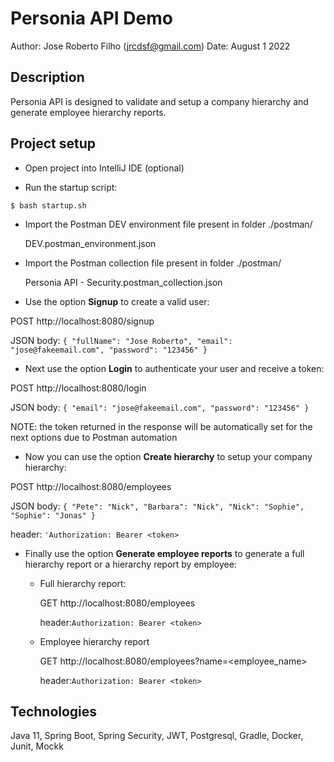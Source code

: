 # Personia API Demo

Author: Jose Roberto Filho (jrcdsf@gmail.com)
Date: August 1 2022

## Description

Personia API is designed to validate and setup a company hierarchy and generate employee hierarchy reports.


## Project setup

- Open project into IntelliJ IDE (optional)

- Run the startup script:

`$ bash startup.sh`

- Import the Postman DEV environment file present in folder ./postman/


    DEV.postman_environment.json


- Import the Postman collection file present in folder ./postman/


    Personia API - Security.postman_collection.json


- Use the option **Signup** to create a valid user:

POST http://localhost:8080/signup

JSON body:
`{
"fullName": "Jose Roberto",
"email": "jose@fakeemail.com",
"password": "123456"
}`

- Next use the option **Login** to authenticate your user and receive a token:

POST http://localhost:8080/login

JSON body:
`{
"email": "jose@fakeemail.com",
"password": "123456"
}`

NOTE: the token returned in the response will be automatically set for the next options due to Postman automation

- Now you can use the option **Create hierarchy** to setup your company hierarchy:

POST http://localhost:8080/employees

JSON body: 
`{
"Pete": "Nick",
"Barbara": "Nick",
"Nick": "Sophie",
"Sophie": "Jonas"
}`

header: 
`'Authorization: Bearer <token>`

- Finally use the option **Generate employee reports** to generate a full hierarchy report or a hierarchy report by employee:
  - Full hierarchy report:

    GET http://localhost:8080/employees
  
    header:`Authorization: Bearer <token>`
  - Employee hierarchy report

    GET http://localhost:8080/employees?name=<employee_name>

    header:`Authorization: Bearer <token>`

    
## Technologies

Java 11, Spring Boot, Spring Security, JWT, Postgresql, Gradle, Docker, Junit, Mockk



